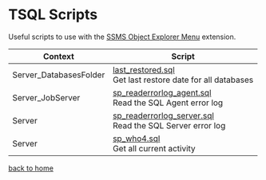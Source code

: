 ﻿# TSQL Scripts

Useful scripts to use with the [SSMS Object Explorer Menu](https://github.com/brink-daniel/ssms-object-explorer-menu) extension.

| Context | Script |
|---------|--------|
| Server_DatabasesFolder | [last_restored.sql](https://github.com/brink-daniel/ssms-object-explorer-menu/blob/main/scripts/last_restored.sql)<br />Get last restore date for all databases |
| Server_JobServer | [sp_readerrorlog_agent.sql](https://github.com/brink-daniel/ssms-object-explorer-menu/blob/main/scripts/sp_readerrorlog_agent.sql)<br />Read the SQL Agent error log |
| Server | [sp_readerrorlog_server.sql](https://github.com/brink-daniel/ssms-object-explorer-menu/blob/main/scripts/sp_readerrorlog_server.sql)<br />Read the SQL Server error log |
| Server | [sp_who4.sql](https://github.com/brink-daniel/ssms-object-explorer-menu/blob/main/scripts/sp_who4sql)<br />Get all current activity |

[back to home](README.md)

